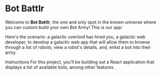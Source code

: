 # Bot Battlr

Welcome to **Bot Battlr**, the one and only spot in the known universe where you
can custom build your own Bot Army! This is our app:


[App Demo]: ./public/app-demo.gif

Here's the scenario: a galactic overlord has hired you, a galactic web
developer, to develop a galactic web app that will allow them to browse through
a list of robots, view a robot's details, and, enlist a bot into their army.

Instructions
For this project, you’ll be building out a React application that displays a
list of available bots, among other features. 
